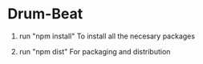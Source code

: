 # Drum-Beat

1. run "npm install"
To install all the necesary packages

2. run "npm dist"
For packaging and distribution